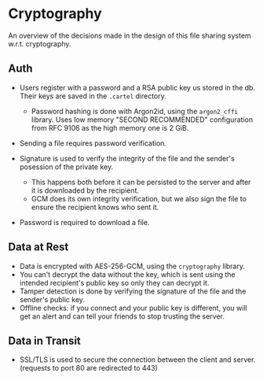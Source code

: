 # Cryptography

An overview of the decisions made in the design of this file sharing system w.r.t. cryptography.

## Auth

- Users register with a password and a RSA public key us stored in the db. Their keys are saved in the `.cartel` directory.
    - Password hashing is done with Argon2id, using the `argon2_cffi` library. Uses low memory "SECOND RECOMMENDED" configuration from RFC 9106 as the high memory one is 2 GiB.

- Sending a file requires password verification.

- Signature is used to verify the integrity of the file and the sender's posession of the private key.
    - This happens both before it can be persisted to the server and after it is downloaded by the recipient.
    - GCM does its own integrity verification, but we also sign the file to ensure the recipient knows who sent it.

- Password is required to download a file.

## Data at Rest

- Data is encrypted with AES-256-GCM, using the `cryptography` library.
- You can't decrypt the data without the key, which is sent using the intended recipient's public key so only they can decrypt it.
- Tamper detection is done by verifying the signature of the file and the sender's public key.
- Offline checks: if you connect and your public key is different, you will get an alert and can tell your friends to stop trusting the server.

## Data in Transit

- SSL/TLS is used to secure the connection between the client and server. (requests to port 80 are redirected to 443)


